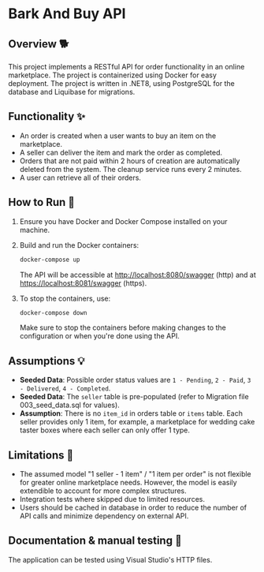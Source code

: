 # Bark And Buy API

## Overview 🐕

This project implements a RESTful API for order functionality in an online marketplace. The project is containerized using Docker for easy deployment.
The project is written in .NET8, using PostgreSQL for the database and Liquibase for migrations.

## Functionality ✨

- An order is created when a user wants to buy an item on the marketplace.
- A seller can deliver the item and mark the order as completed.
- Orders that are not paid within 2 hours of creation are automatically deleted from the system. The cleanup service runs every 2 minutes.
- A user can retrieve all of their orders.

## How to Run 🏃

1. Ensure you have Docker and Docker Compose installed on your machine.

2. Build and run the Docker containers:

    ```bash
    docker-compose up
    ```

   The API will be accessible at [http://localhost:8080/swagger](http://localhost:8080/swagger) (http) and at [https://localhost:8081/swagger](https://localhost:8081/swagger) (https).

3. To stop the containers, use:

    ```bash
    docker-compose down
    ```

   Make sure to stop the containers before making changes to the configuration or when you're done using the API.

## Assumptions 💡

- **Seeded Data**: Possible order status values are `1 - Pending`, `2 - Paid`, `3 - Delivered`, `4 - Completed`. 
- **Seeded Data**: The `seller` table is pre-populated (refer to Migration file 003_seed_data.sql for values).
- **Assumption**: There is no `item_id` in orders table or `items` table. Each seller provides only 1 item, for example, a marketplace for wedding cake taster boxes where each seller can only offer 1 type.

## Limitations 🧠
- The assumed model "1 seller - 1 item" / "1 item per order" is not flexible for greater online marketplace needs. However, the model is easily extendible to account for more complex structures.
- Integration tests where skipped due to limited resources.
- Users should be cached in database in order to reduce the number of API calls and minimize dependency on external API.

## Documentation & manual testing 🌻

The application can be tested using Visual Studio's HTTP files.
